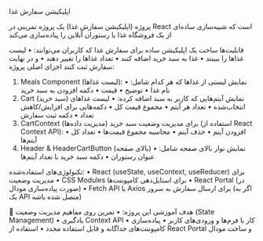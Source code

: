 اپلیکیشن سفارش غذا


پروژه (اپلیکیشن سفارش غذا) یک پروژه تمرینی در React است که شبیه‌سازی ساده‌ای از یک فروشگاه غذا یا رستوران آنلاین را پیاده‌سازی می‌کند


قابلیت‌ها
ساخت یک اپلیکیشن ساده برای سفارش غذا که کاربران می‌توانند:
•	لیست غذاها را ببینند
•	غذا به سبد خرید اضافه کنند
•	تعداد غذاها را تغییر دهند
•	و در نهایت سفارش ثبت کنند
اجزای اصلی پروژه:
1. Meals Component (لیست غذاها):
نمایش لیستی از غذاها که هر کدام شامل:
•	نام غذا
•	توضیح
•	قیمت
•	دکمه افزودن به سبد خرید
2. Cart (سبد خرید)
نمایش آیتم‌هایی که کاربر به سبد اضافه کرده:
•	لیست غذاهای انتخاب‌شده
•	تعداد هر آیتم
•	مجموع قیمت کل
•	دکمه‌هایی برای افزایش/کاهش تعداد
•	دکمه ثبت سفارش
3. CartContext (مدیریت داده‌ها)
برای مدیریت وضعیت سبد خرید (استفاده از React Context API):
•	افزودن آیتم
•	حذف آیتم
•	محاسبه مجموع قیمت‌ها
•	تعداد کل آیتم‌ها
4. Header & HeaderCartButton (بالای صفحه)
نمایش نوار بالای صفحه شامل:
•	عنوان رستوران
•	دکمه سبد خرید با تعداد آیتم‌ها

تکنولوژی‌های استفاده‌شده:
•	React (useState, useContext, useReducer) برای مدیریت وضعیت
•	CSS Modules برای استایل‌دهی کامپوننت‌ها
•	React Portal (در صورت پیاده‌سازی مودال)
•	Fetch API یا Axios برای ارسال سفارش به سرور (اگر به یک API متصل شده باشه)

🎯 هدف آموزشی این پروژه:
•	تمرین روی مفاهیم مدیریت وضعیت (State Management)
•	یادگیری Context API
•	کار با فرم‌ها و ورودی‌های کاربر
•	پیاده‌سازی کامپوننت‌های جداگانه و قابل استفاده مجدد
•	استفاده از React Portal و ساخت مودال


